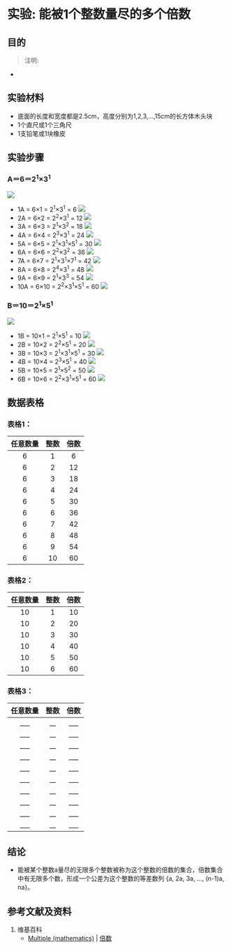 # 实验: 能被1个整数量尽的多个倍数

## 目的

> 注明:
>  
- 

## 实验材料

- 底面的长度和宽度都是2.5cm，高度分别为1,2,3,...,15cm的长方体木头块
- 1个直尺或1个三角尺
- 1支铅笔或1块橡皮

## 实验步骤

### A＝6＝2<sup>1</sup>×3<sup>1</sup>
![](/images/数论/基本数和合成数/能被1个整数量尽的多个倍数/1a1.jpg)

- 1A = 6×1 = 2<sup>1</sup>×3<sup>1</sup> = 6 
![](/images/数论/基本数和合成数/能被1个整数量尽的多个倍数/2a1.jpg)
- 2A = 6×2 = 2<sup>2</sup>×3<sup>1</sup>  = 12 
![](/images/数论/基本数和合成数/能被1个整数量尽的多个倍数/2a2.jpg)
- 3A = 6×3 = 2<sup>1</sup>×3<sup>2</sup>  = 18 
![](/images/数论/基本数和合成数/能被1个整数量尽的多个倍数/2a3.jpg)
- 4A = 6×4 = 2<sup>3</sup>×3<sup>1</sup>  =  24 
![](/images/数论/基本数和合成数/能被1个整数量尽的多个倍数/2a4.jpg)
- 5A = 6×5 = 2<sup>1</sup>×3<sup>1</sup>×5<sup>1</sup>  =  30
![](/images/数论/基本数和合成数/能被1个整数量尽的多个倍数/2a5.jpg)
- 6A = 6×6 = 2<sup>2</sup>×3<sup>2</sup>  =  36 
![](/images/数论/基本数和合成数/能被1个整数量尽的多个倍数/2a6.jpg)
- 7A = 6×7 = 2<sup>1</sup>×3<sup>1</sup>×7<sup>1</sup>  =  42 
![](/images/数论/基本数和合成数/能被1个整数量尽的多个倍数/2a7.jpg)
- 8A = 6×8 = 2<sup>4</sup>×3<sup>1</sup>  =  48 
![](/images/数论/基本数和合成数/能被1个整数量尽的多个倍数/2a8.jpg)
- 9A = 6×9 = 2<sup>1</sup>×3<sup>3</sup>  =  54 
![](/images/数论/基本数和合成数/能被1个整数量尽的多个倍数/2a9.jpg)
- 10A = 6×10 = 2<sup>2</sup>×3<sup>1</sup>×5<sup>1</sup>  =  60 
![](/images/数论/基本数和合成数/能被1个整数量尽的多个倍数/2a10.jpg)

### B＝10＝2<sup>1</sup>×5<sup>1</sup>
![](/images/数论/基本数和合成数/能被1个整数量尽的多个倍数/3a1.jpg)

- 1B = 10×1 = 2<sup>1</sup>×5<sup>1</sup> = 10
![](/images/数论/基本数和合成数/能被1个整数量尽的多个倍数/4a1.jpg)
- 2B = 10×2 = 2<sup>2</sup>×5<sup>1</sup> = 20 
![](/images/数论/基本数和合成数/能被1个整数量尽的多个倍数/4a2.jpg)
- 3B = 10×3 = 2<sup>1</sup>×3<sup>1</sup>×5<sup>1</sup> = 30 
![](/images/数论/基本数和合成数/能被1个整数量尽的多个倍数/4a3.jpg)
- 4B = 10×4 = 2<sup>3</sup>×5<sup>1</sup> = 40 
![](/images/数论/基本数和合成数/能被1个整数量尽的多个倍数/4a4.jpg)
- 5B = 10×5 = 2<sup>1</sup>×5<sup>2</sup> = 50 
![](/images/数论/基本数和合成数/能被1个整数量尽的多个倍数/4a5.jpg)
- 6B = 10×6 = 2<sup>2</sup>×3<sup>1</sup>×5<sup>1</sup> = 60 
![](/images/数论/基本数和合成数/能被1个整数量尽的多个倍数/4a6.jpg) 

## 数据表格

### 表格1：

|  任意数量 |  整数  |   倍数  |
| :------: | :----: | :----: |
|    6     |   1    |    6   |
|    6     |   2    |   12   |
|    6     |   3    |   18   |
|    6     |   4    |   24   |
|    6     |   5    |   30   |
|    6     |   6    |   36   |
|    6     |   7    |   42   |
|    6     |   8    |   48   |
|    6     |   9    |   54   |
|    6     |   10   |   60   |

### 表格2：

|  任意数量 |  整数  |   倍数  |
| :------: | :----: | :----: |
|    10    |   1    |   10   |
|    10    |   2    |   20   |
|    10    |   3    |   30   |
|    10    |   4    |   40   |
|    10    |   5    |   50   |
|    10    |   6    |   60   |

### 表格3：

|  任意数量 |  整数  |   倍数  |
| :------: | :----: | :----: |
|    ___   |   __   |   ___  |
|    ___   |   __   |   ___  |
|    ___   |   __   |   ___  |
|    ___   |   __   |   ___  |
|    ___   |   __   |   ___  |
|    ___   |   __   |   ___  |
|    ___   |   __   |   ___  |
|    ___   |   __   |   ___  |
|    ___   |   __   |   ___  |
|    ___   |   __   |   ___  |

## 结论

- 能被某个整数a量尽的无限多个整数被称为这个整数的倍数的集合，倍数集合中有无限多个数，形成一个公差为这个整数的等差数列 {a, 2a, 3a, ..., (n-1)a, na}。 

## 参考文献及资料

1. 维基百科
	- [Multiple (mathematics)](https://en.wikipedia.org/wiki/Multiple_(mathematics)) | [倍数](https://zh.wikipedia.org/wiki/倍数) 





